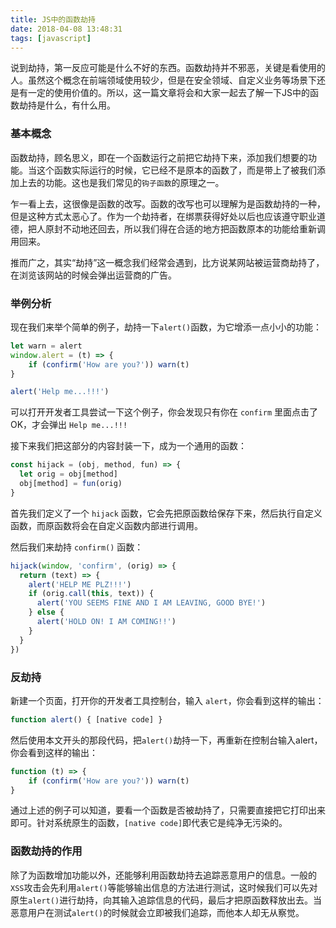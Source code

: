 ```yaml
---
title: JS中的函数劫持
date: 2018-04-08 13:48:31
tags: [javascript]
---
```


说到劫持，第一反应可能是什么不好的东西。函数劫持并不邪恶，关键是看使用的人。虽然这个概念在前端领域使用较少，但是在安全领域、自定义业务等场景下还是有一定的使用价值的。所以，这一篇文章将会和大家一起去了解一下JS中的函数劫持是什么，有什么用。

### 基本概念
函数劫持，顾名思义，即在一个函数运行之前把它劫持下来，添加我们想要的功能。当这个函数实际运行的时候，它已经不是原本的函数了，而是带上了被我们添加上去的功能。这也是我们常见的`钩子函数`的原理之一。

乍一看上去，这很像是函数的改写。函数的改写也可以理解为是函数劫持的一种，但是这种方式太恶心了。作为一个劫持者，在绑票获得好处以后也应该遵守职业道德，把人原封不动地还回去，所以我们得在合适的地方把函数原本的功能给重新调用回来。

推而广之，其实“劫持”这一概念我们经常会遇到，比方说某网站被运营商劫持了，在浏览该网站的时候会弹出运营商的广告。


### 举例分析
现在我们来举个简单的例子，劫持一下`alert()`函数，为它增添一点小小的功能：
```js
let warn = alert
window.alert = (t) => {
    if (confirm('How are you?')) warn(t)
}

alert('Help me...!!!')
```
可以打开开发者工具尝试一下这个例子，你会发现只有你在 `confirm` 里面点击了OK，才会弹出 `Help me...!!!`

接下来我们把这部分的内容封装一下，成为一个通用的函数：
```js
const hijack = (obj, method, fun) => {
  let orig = obj[method]
  obj[method] = fun(orig)
}
```
首先我们定义了一个 `hijack` 函数，它会先把原函数给保存下来，然后执行自定义函数，而原函数将会在自定义函数内部进行调用。

然后我们来劫持 `confirm()` 函数：
```js
hijack(window, 'confirm', (orig) => {
  return (text) => {
    alert('HELP ME PLZ!!!')
    if (orig.call(this, text)) {
      alert('YOU SEEMS FINE AND I AM LEAVING, GOOD BYE!')
    } else {
      alert('HOLD ON! I AM COMING!!')
    }
  }
})
```

### 反劫持
新建一个页面，打开你的开发者工具控制台，输入 `alert`，你会看到这样的输出：
```js
function alert() { [native code] }
```
然后使用本文开头的那段代码，把`alert()`劫持一下，再重新在控制台输入alert，你会看到这样的输出：
```js
function (t) => {
    if (confirm('How are you?')) warn(t)
}
```
通过上述的例子可以知道，要看一个函数是否被劫持了，只需要直接把它打印出来即可。针对系统原生的函数，`[native code]`即代表它是纯净无污染的。

### 函数劫持的作用
除了为函数增加功能以外，还能够利用函数劫持去追踪恶意用户的信息。一般的`XSS`攻击会先利用`alert()`等能够输出信息的方法进行测试，这时候我们可以先对原生`alert()`进行劫持，向其输入追踪信息的代码，最后才把原函数释放出去。当恶意用户在测试`alert()`的时候就会立即被我们追踪，而他本人却无从察觉。
